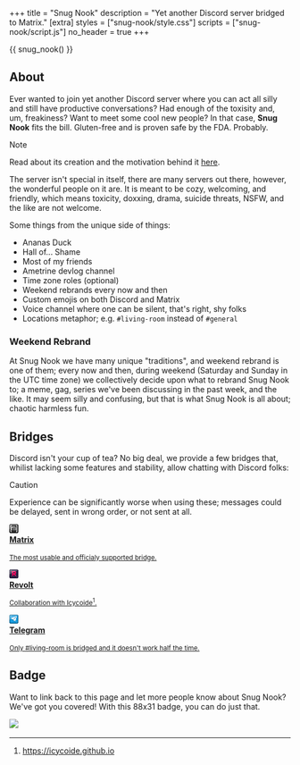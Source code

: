 +++
title = "Snug Nook"
description = "Yet another Discord server bridged to Matrix."
[extra]
styles = ["snug-nook/style.css"]
scripts = ["snug-nook/script.js"]
no_header = true
+++

{{ snug_nook() }}

## About

Ever wanted to join yet another Discord server where you can act all silly and still have productive conversations? Had enough of the toxisity and, um, freakiness? Want to meet some cool new people? In that case, <span class="rainbow"><strong>Snug Nook</strong></span> fits the bill. Gluten-free and is proven safe by the FDA. Probably.

> [!NOTE]
> Read about its creation and the motivation behind it [here](@/blog/2024-10-31-snug-nook/index.md).

The server isn't special in itself, there are many servers out there, however, the wonderful people on it are. It is meant to be cozy, welcoming, and friendly, which means toxicity, doxxing, drama, suicide threats, <span class="spoiler">NSFW</span>, and the like are not welcome.

Some things from the unique side of things:

- Ananas Duck
- Hall of... Shame
- Most of my friends
- Ametrine devlog channel
- Time zone roles (optional)
- Weekend rebrands every now and then
- Custom emojis on both Discord and Matrix
- Voice channel where one can be silent, that's right, shy folks
- Locations metaphor; e.g. `#living-room` instead of `#general` 

### Weekend Rebrand

At Snug Nook we have many unique "traditions", and weekend rebrand is one of them; every now and then, during weekend (Saturday and Sunday in the UTC time zone) we collectively decide upon what to rebrand Snug Nook to; a meme, gag, series we've been discussing in the past week, and the like. It may seem silly and confusing, but that is what Snug Nook is all about; chaotic harmless fun.

## Bridges

Discord isn't your cup of tea? No big deal, we provide a few bridges that, whilist lacking some features and stability, allow chatting with Discord folks:

> [!CAUTION]
> Experience can be significantly worse when using these; messages could be delayed, sent in wrong order, or not sent at all.

<div class="icon-grid">

<a href="https://matrix.to/#/#snug-nook-space:envs.net">
<img class="transparent no-hover pixels drop-shadow icon" src="icons/matrix.gif" alt="Pixel art Discord icon." />
<div class="details">
<strong>Matrix</strong>
<p><small>The most usable and officialy supported bridge.</small></p>
</div>
</a>

<a href="https://rvlt.gg/D0gqYcCP">
<img class="transparent no-hover pixels drop-shadow icon" src="icons/revolt.gif" alt="Pixel art Revolt icon." />
<div class="details">
<strong>Revolt</strong>
<p><small>Collaboration with Icycoide<sup>1</sup>.</small></p>
</div>
</a>

<a href="https://t.me/nug_snook">
<img class="transparent no-hover pixels drop-shadow icon" src="icons/telegram.gif" alt="Pixel art Telegram icon." />
<div class="details">
<strong>Telegram</strong>
<p><small>Only #living-room is bridged and it doesn't work half the time.</small></p>
</div>
</a>

</div>

## Badge

Want to link back to this page and let more people know about Snug Nook? We've got you covered! With this 88x31 badge, you can do just that.

<a id="snug-nook-badge" href="/badges/badges/snug-nook.gif">
    <img class="pixels" src="/badges/badges/snug-nook.gif" />
</a>

***

1. <https://icycoide.github.io>

